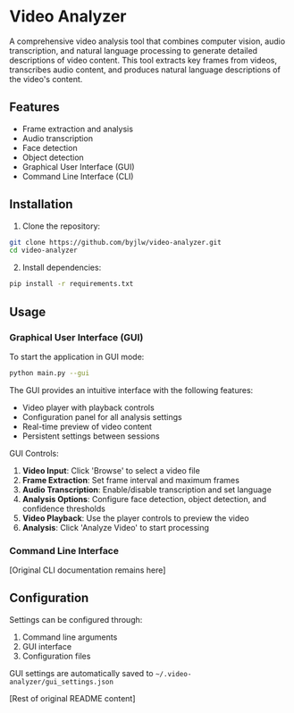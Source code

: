# Video Analyzer

A comprehensive video analysis tool that combines computer vision, audio transcription, and natural language processing to generate detailed descriptions of video content. This tool extracts key frames from videos, transcribes audio content, and produces natural language descriptions of the video's content.

## Features

- Frame extraction and analysis
- Audio transcription
- Face detection
- Object detection
- Graphical User Interface (GUI)
- Command Line Interface (CLI)

## Installation

1. Clone the repository:
```bash
git clone https://github.com/byjlw/video-analyzer.git
cd video-analyzer
```

2. Install dependencies:
```bash
pip install -r requirements.txt
```

## Usage

### Graphical User Interface (GUI)

To start the application in GUI mode:

```bash
python main.py --gui
```

The GUI provides an intuitive interface with the following features:

- Video player with playback controls
- Configuration panel for all analysis settings
- Real-time preview of video content
- Persistent settings between sessions

GUI Controls:
1. **Video Input**: Click 'Browse' to select a video file
2. **Frame Extraction**: Set frame interval and maximum frames
3. **Audio Transcription**: Enable/disable transcription and set language
4. **Analysis Options**: Configure face detection, object detection, and confidence thresholds
5. **Video Playback**: Use the player controls to preview the video
6. **Analysis**: Click 'Analyze Video' to start processing

### Command Line Interface

[Original CLI documentation remains here]

## Configuration

Settings can be configured through:
1. Command line arguments
2. GUI interface
3. Configuration files

GUI settings are automatically saved to `~/.video-analyzer/gui_settings.json`

[Rest of original README content]